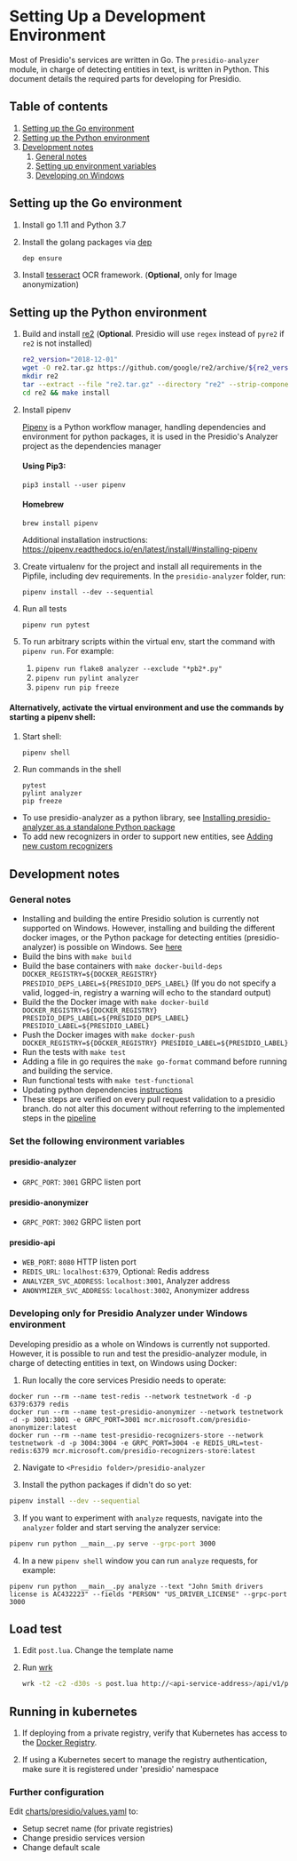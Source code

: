 # Setting Up a Development Environment

Most of Presidio's services are written in Go. The `presidio-analyzer` module, in charge of detecting entities in text, is written in Python. This document details the required parts for developing for Presidio.

## Table of contents

1. [Setting up the Go environment](#dev-go)
2. [Setting up the Python environment](#dev-python)
3. [Development notes](#dev-notes)
   1. [General notes](#dev-general-notes)
   2. [Setting up environment variables](#env-variables)
   3. [Developing on Windows](#develop-windows)

## Setting up the Go environment <a name='dev-go'></a>

1. Install go 1.11 and Python 3.7

2. Install the golang packages via [dep](https://github.com/golang/dep/releases)

   ```sh
   dep ensure
   ```

3. Install [tesseract](https://github.com/tesseract-ocr/tesseract/wiki) OCR framework. (**Optional**, only for Image anonymization)

## Setting up the Python environment <a name='dev-python'></a>

1. Build and install [re2](https://github.com/google/re2) (**Optional**. Presidio will use `regex` instead of `pyre2` if `re2` is not installed)

   ```sh
   re2_version="2018-12-01"
   wget -O re2.tar.gz https://github.com/google/re2/archive/${re2_version}.tar.gz
   mkdir re2
   tar --extract --file "re2.tar.gz" --directory "re2" --strip-components 1
   cd re2 && make install
   ```

2. Install pipenv

   [Pipenv](https://pipenv.readthedocs.io/en/latest/) is a Python workflow manager, handling dependencies and environment for python packages, it is used in the Presidio's Analyzer project as the dependencies manager

   #### Using Pip3:

   ```
   pip3 install --user pipenv
   ```

   #### Homebrew

   ```
   brew install pipenv
   ```

   Additional installation instructions: https://pipenv.readthedocs.io/en/latest/install/#installing-pipenv

3. Create virtualenv for the project and install all requirements in the Pipfile, including dev requirements. In the `presidio-analyzer` folder, run:

    ```
    pipenv install --dev --sequential
    ```

4. Run all tests

   ```
   pipenv run pytest
   ```

5. To run arbitrary scripts within the virtual env, start the command with `pipenv run`. For example:
   1. `pipenv run flake8 analyzer --exclude "*pb2*.py"`
   2. `pipenv run pylint analyzer`
   3. `pipenv run pip freeze`

#### Alternatively, activate the virtual environment and use the commands by starting a pipenv shell:

1. Start shell:

   ```
   pipenv shell
   ```

2. Run commands in the shell

   ```
   pytest
   pylint analyzer
   pip freeze
   ```

- To use presidio-analyzer as a python library, see [Installing presidio-analyzer as a standalone Python package](https://github.com/microsoft/presidio/blob/master/docs/deploy.md#install-presidio-analyzer-as-a-python-package)
- To add new recognizers in order to support new entities, see [Adding new custom recognizers](https://github.com/microsoft/presidio/blob/master/docs/custom_fields.md)

## Development notes <a name='dev-notes'></a>

### General notes <a name="dev-general-notes"></a>

- Installing and building the entire Presidio solution is currently not supported on Windows. However, installing and building the different docker images, or the Python package for detecting entities (presidio-analyzer) is possible on Windows. See [here](#develop-windows)
- Build the bins with `make build`
- Build the base containers with `make docker-build-deps DOCKER_REGISTRY=${DOCKER_REGISTRY} PRESIDIO_DEPS_LABEL=${PRESIDIO_DEPS_LABEL}` (If you do not specify a valid, logged-in, registry a warning will echo to the standard output)
- Build the the Docker image with `make docker-build DOCKER_REGISTRY=${DOCKER_REGISTRY} PRESIDIO_DEPS_LABEL=${PRESIDIO_DEPS_LABEL} PRESIDIO_LABEL=${PRESIDIO_LABEL}`
- Push the Docker images with `make docker-push DOCKER_REGISTRY=${DOCKER_REGISTRY} PRESIDIO_LABEL=${PRESIDIO_LABEL}`
- Run the tests with `make test`
- Adding a file in go requires the `make go-format` command before running and building the service.
- Run functional tests with `make test-functional`
- Updating python dependencies [instructions](./pipenv_readme.md)
- These steps are verified on every pull request validation to a presidio branch. do not alter this document without referring to the implemented steps in the [pipeline](../pipelines/templates/build-test-publish.yaml)

### Set the following environment variables <a name="env-variables"></a>

#### presidio-analyzer

- `GRPC_PORT`: `3001` GRPC listen port

#### presidio-anonymizer

- `GRPC_PORT`: `3002` GRPC listen port

#### presidio-api

- `WEB_PORT`: `8080` HTTP listen port
- `REDIS_URL`: `localhost:6379`, Optional: Redis address
- `ANALYZER_SVC_ADDRESS`: `localhost:3001`, Analyzer address
- `ANONYMIZER_SVC_ADDRESS`: `localhost:3002`, Anonymizer address

### Developing only for Presidio Analyzer under Windows environment <a name="develop-windows"></a>

Developing presidio as a whole on Windows is currently not supported. However, it is possible to run and test the presidio-analyzer module, in charge of detecting entities in text, on Windows using Docker:

1. Run locally the core services Presidio needs to operate:

```
docker run --rm --name test-redis --network testnetwork -d -p 6379:6379 redis
docker run --rm --name test-presidio-anonymizer --network testnetwork -d -p 3001:3001 -e GRPC_PORT=3001 mcr.microsoft.com/presidio-anonymizer:latest
docker run --rm --name test-presidio-recognizers-store --network testnetwork -d -p 3004:3004 -e GRPC_PORT=3004 -e REDIS_URL=test-redis:6379 mcr.microsoft.com/presidio-recognizers-store:latest
```

2. Navigate to `<Presidio folder>/presidio-analyzer`

3. Install the python packages if didn't do so yet:

```sh
pipenv install --dev --sequential
```

3. If you want to experiment with `analyze` requests, navigate into the `analyzer` folder and start serving the analyzer service:

```sh
pipenv run python __main__.py serve --grpc-port 3000
```

4. In a new `pipenv shell` window you can run `analyze` requests, for example:

```
pipenv run python __main__.py analyze --text "John Smith drivers license is AC432223" --fields "PERSON" "US_DRIVER_LICENSE" --grpc-port 3000
```

## Load test

1. Edit `post.lua`. Change the template name
2. Run [wrk](https://github.com/wg/wrk)

   ```sh
   wrk -t2 -c2 -d30s -s post.lua http://<api-service-address>/api/v1/projects/<my-project>/analyze
   ```

## Running in kubernetes

1. If deploying from a private registry, verify that Kubernetes has access to the [Docker Registry](https://docs.microsoft.com/en-us/azure/container-registry/container-registry-auth-aks).

2. If using a Kubernetes secert to manage the registry authentication, make sure it is registered under 'presidio' namespace

### Further configuration

Edit [charts/presidio/values.yaml](../charts/presidio/values.yaml) to:

- Setup secret name (for private registries)
- Change presidio services version
- Change default scale
